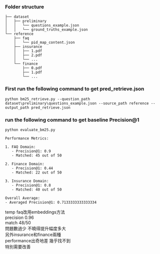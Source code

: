 ### Folder structure
```
├── dataset
│   ├── preliminary
│   │   └── questions_example.json
│   │   └── ground_truths_example.json
└── reference
    ├── faq
    │   └── pid_map_content.json
    ├── insurance
    │   ├── 1.pdf
    │   ├── 2.pdf
    │   └── ...
    └── finance
        ├── 0.pdf
        ├── 1.pdf
        └── ...
```
### First run the following command to get pred_retrieve.json
```
python bm25_retrieve.py --question_path dataset\preliminary\questions_example.json --source_path reference --output_path pred_retrieve.json
```
### run the following command to get baseline Precision@1 
```
python evaluate_bm25.py
```
```
Performance Metrics:

1. FAQ Domain:
   - Precision@1: 0.9
   - Matched: 45 out of 50

2. Finance Domain:
   - Precision@1: 0.44
   - Matched: 22 out of 50

3. Insurance Domain:
   - Precision@1: 0.8
   - Matched: 40 out of 50

Overall Average:
- Averaged Precision@1: 0.7133333333333334
```
temp
faq改用embeddings方法\
precision 0.96\
match 48/50\
問題數過少 不曉得提升幅度多大\
另外insurance和finance兩種\
performance出奇地差 幾乎找不到\
特別需要改善
